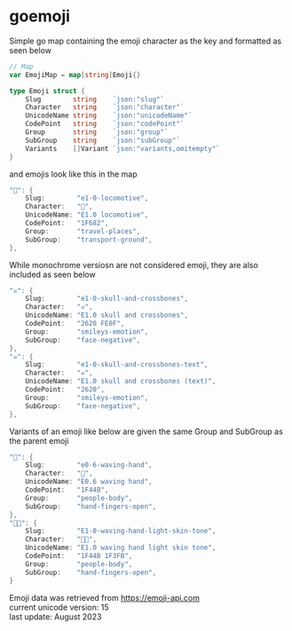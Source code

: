 # goemoji

Simple go map containing the emoji character as the key and formatted as seen below

```go
// Map
var EmojiMap = map[string]Emoji{}

type Emoji struct {
    Slug        string    `json:"slug"`
    Character   string    `json:"character"`
    UnicodeName string    `json:"unicodeName"`
    CodePoint   string    `json:"codePoint"`
    Group       string    `json:"group"`
    SubGroup    string    `json:"subGroup"`
    Variants    []Variant `json:"variants,omitempty"`
}
```

and emojis look like this in the map

```go
"🚂": {
    Slug:        "e1-0-locomotive",
    Character:   "🚂",
    UnicodeName: "E1.0 locomotive",
    CodePoint:   "1F682",
    Group:       "travel-places",
    SubGroup:    "transport-ground",
},
```

While monochrome versiosn are not considered emoji, they are also included
as seen below

```go
"☠️": {
    Slug:        "e1-0-skull-and-crossbones",
    Character:   "☠️",
    UnicodeName: "E1.0 skull and crossbones",
    CodePoint:   "2620 FE0F",
    Group:       "smileys-emotion",
    SubGroup:    "face-negative",
},
"☠": {
    Slug:        "e1-0-skull-and-crossbones-text",
    Character:   "☠",
    UnicodeName: "E1.0 skull and crossbones (text)",
    CodePoint:   "2620",
    Group:       "smileys-emotion",
    SubGroup:    "face-negative",
},
```

Variants of an emoji like below are given the same Group and SubGroup as the parent emoji

```go
"👋": {
    Slug:        "e0-6-waving-hand",
    Character:   "👋",
    UnicodeName: "E0.6 waving hand",
    CodePoint:   "1F44B",
    Group:       "people-body",
    SubGroup:    "hand-fingers-open",
},
"👋🏻": {
    Slug:        "E1-0-waving-hand-light-skin-tone",
    Character:   "👋🏻",
    UnicodeName: "E1.0 waving hand light skin tone",
    CodePoint:   "1F44B 1F3FB",
    Group:       "people-body",
    SubGroup:    "hand-fingers-open",
}
```

Emoji data was retrieved from <https://emoji-api.com>  
current unicode version: 15  
last update: August 2023
